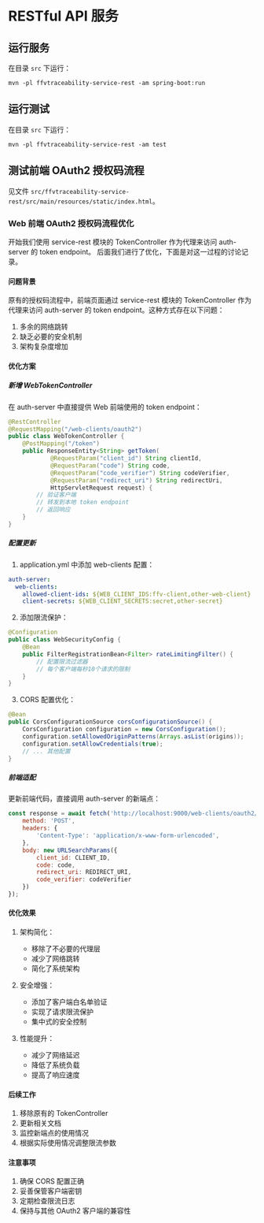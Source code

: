 # RESTful API 服务


## 运行服务

在目录 `src` 下运行：
```shell
mvn -pl ffvtraceability-service-rest -am spring-boot:run
```

## 运行测试

在目录 `src` 下运行：

```shell
mvn -pl ffvtraceability-service-rest -am test
```


## 测试前端 OAuth2 授权码流程

见文件 `src/ffvtraceability-service-rest/src/main/resources/static/index.html`。


### Web 前端 OAuth2 授权码流程优化

开始我们使用 service-rest 模块的 TokenController 作为代理来访问 auth-server 的 token endpoint。
后面我们进行了优化，下面是对这一过程的讨论记录。

#### 问题背景

原有的授权码流程中，前端页面通过 service-rest 模块的 TokenController 作为代理来访问 auth-server 的 token endpoint。这种方式存在以下问题：

1. 多余的网络跳转
2. 缺乏必要的安全机制
3. 架构复杂度增加


#### 优化方案

##### 新增 WebTokenController

在 auth-server 中直接提供 Web 前端使用的 token endpoint：

```java
@RestController
@RequestMapping("/web-clients/oauth2")
public class WebTokenController {
    @PostMapping("/token")
    public ResponseEntity<String> getToken(
            @RequestParam("client_id") String clientId,
            @RequestParam("code") String code,
            @RequestParam("code_verifier") String codeVerifier,
            @RequestParam("redirect_uri") String redirectUri,
            HttpServletRequest request) {
        // 验证客户端
        // 转发到本地 token endpoint
        // 返回响应
    }
}
```

##### 配置更新

1. application.yml 中添加 web-clients 配置：

```yaml
auth-server:
  web-clients:
    allowed-client-ids: ${WEB_CLIENT_IDS:ffv-client,other-web-client}
    client-secrets: ${WEB_CLIENT_SECRETS:secret,other-secret}
```

2. 添加限流保护：

```java
@Configuration
public class WebSecurityConfig {
    @Bean
    public FilterRegistrationBean<Filter> rateLimitingFilter() {
        // 配置限流过滤器
        // 每个客户端每秒10个请求的限制
    }
}
```

3. CORS 配置优化：

```java
@Bean
public CorsConfigurationSource corsConfigurationSource() {
    CorsConfiguration configuration = new CorsConfiguration();
    configuration.setAllowedOriginPatterns(Arrays.asList(origins));
    configuration.setAllowCredentials(true);
    // ... 其他配置
}
```

##### 前端适配

更新前端代码，直接调用 auth-server 的新端点：

```javascript
const response = await fetch('http://localhost:9000/web-clients/oauth2/token', {
    method: 'POST',
    headers: {
        'Content-Type': 'application/x-www-form-urlencoded',
    },
    body: new URLSearchParams({
        client_id: CLIENT_ID,
        code: code,
        redirect_uri: REDIRECT_URI,
        code_verifier: codeVerifier
    })
});
```

#### 优化效果

1. 架构简化：
   - 移除了不必要的代理层
   - 减少了网络跳转
   - 简化了系统架构

2. 安全增强：
   - 添加了客户端白名单验证
   - 实现了请求限流保护
   - 集中式的安全控制

3. 性能提升：
   - 减少了网络延迟
   - 降低了系统负载
   - 提高了响应速度

#### 后续工作

1. 移除原有的 TokenController
2. 更新相关文档
3. 监控新端点的使用情况
4. 根据实际使用情况调整限流参数

#### 注意事项

1. 确保 CORS 配置正确
2. 妥善保管客户端密钥
3. 定期检查限流日志
4. 保持与其他 OAuth2 客户端的兼容性
